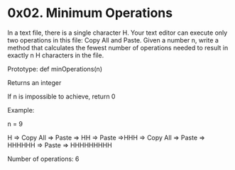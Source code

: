 <h1>0x02. Minimum Operations</h1>

In a text file, there is a single character H. Your text editor can execute only two operations in this file: Copy All and Paste. Given a number n, write a method that calculates the fewest number of operations needed to result in exactly n H characters in the file.

<p>Prototype: def minOperations(n)</p>
<p>Returns an integer</p>
<p>If n is impossible to achieve, return 0</p>

Example:

n = 9

H => Copy All => Paste => HH => Paste =>HHH => Copy All => Paste => HHHHHH => Paste => HHHHHHHHH

Number of operations: 6
